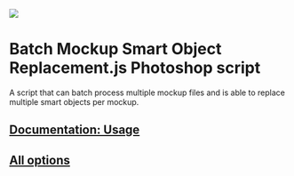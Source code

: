 
![]((https://github.com/elanoz/Batch-Mockup-Smart-Object-Replacement-photoshop-script/blob/FMCG-Bottles/script/Batch%20Mockup%20Smart%20Object%20Replacement_Bottle.gif?raw=true))

# Batch Mockup Smart Object Replacement.js Photoshop script <!-- omit in toc -->

A script that can batch process multiple mockup files and is able to replace multiple smart objects per mockup. 

## [Documentation: Usage](https://joonaspaakko.gitbook.io/batch-mockup-smart-object-replacement-jsx-photosho/)
## [All options](https://joonaspaakko.gitbook.io/batch-mockup-smart-object-replacement-jsx-photosho/all-options)
